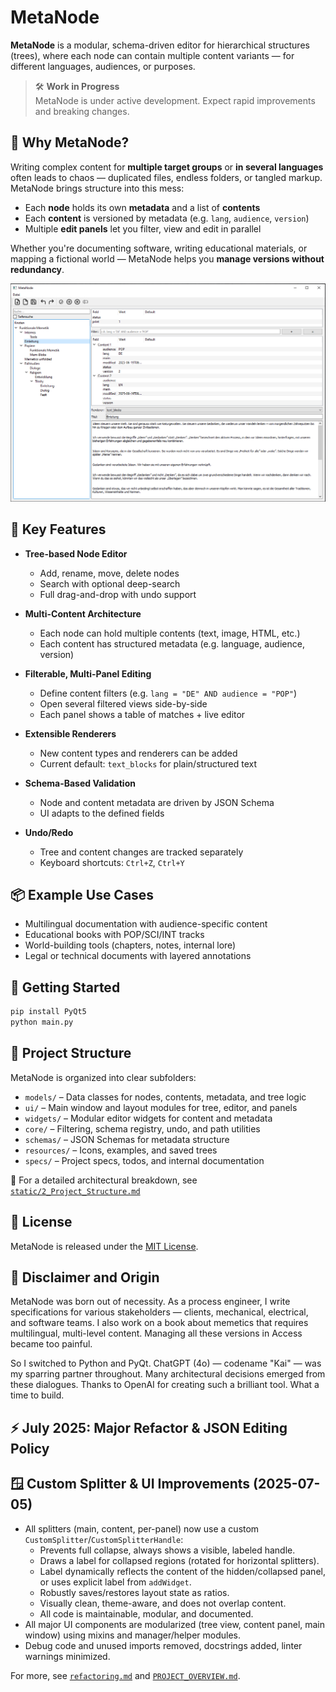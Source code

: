 # MetaNode

**MetaNode** is a modular, schema-driven editor for hierarchical structures (trees), where each node can contain multiple content variants — for different languages, audiences, or purposes.

> 🛠️ **Work in Progress**  
> MetaNode is under active development. Expect rapid improvements and breaking changes.

## 🧠 Why MetaNode?

Writing complex content for **multiple target groups** or **in several languages** often leads to chaos — duplicated files, endless folders, or tangled markup.  
MetaNode brings structure into this mess:

- Each **node** holds its own **metadata** and a list of **contents**
- Each **content** is versioned by metadata (e.g. `lang`, `audience`, `version`)
- Multiple **edit panels** let you filter, view and edit in parallel

Whether you're documenting software, writing educational materials, or mapping a fictional world — MetaNode helps you **manage versions without redundancy**.

![UI](resources/UI_20250623.PNG)

## 🔧 Key Features

- **Tree-based Node Editor**
  - Add, rename, move, delete nodes
  - Search with optional deep-search
  - Full drag-and-drop with undo support

- **Multi-Content Architecture**
  - Each node can hold multiple contents (text, image, HTML, etc.)
  - Each content has structured metadata (e.g. language, audience, version)

- **Filterable, Multi-Panel Editing**
  - Define content filters (e.g. `lang = "DE" AND audience = "POP"`)
  - Open several filtered views side-by-side
  - Each panel shows a table of matches + live editor

- **Extensible Renderers**
  - New content types and renderers can be added
  - Current default: `text_blocks` for plain/structured text

- **Schema-Based Validation**
  - Node and content metadata are driven by JSON Schema
  - UI adapts to the defined fields

- **Undo/Redo**
  - Tree and content changes are tracked separately
  - Keyboard shortcuts: `Ctrl+Z`, `Ctrl+Y`

## 📦 Example Use Cases

- Multilingual documentation with audience-specific content
- Educational books with POP/SCI/INT tracks
- World-building tools (chapters, notes, internal lore)
- Legal or technical documents with layered annotations

## 🚀 Getting Started

```bash
pip install PyQt5
python main.py
```

## 📁 Project Structure

MetaNode is organized into clear subfolders:

- `models/` – Data classes for nodes, contents, metadata, and tree logic  
- `ui/` – Main window and layout modules for tree, editor, and panels  
- `widgets/` – Modular editor widgets for content and metadata  
- `core/` – Filtering, schema registry, undo, and path utilities  
- `schemas/` – JSON Schemas for metadata structure  
- `resources/` – Icons, examples, and saved trees  
- `specs/` – Project specs, todos, and internal documentation

📄 For a detailed architectural breakdown, see [`static/2_Project_Structure.md`](static/2_Project_Structure.md)


## 📜 License

MetaNode is released under the [MIT License](LICENSE).

## 🧾 Disclaimer and Origin

MetaNode was born out of necessity. As a process engineer, I write specifications for various stakeholders — clients, mechanical, electrical, and software teams. I also work on a book about memetics that requires multilingual, multi-level content. Managing all these versions in Access became too painful.

So I switched to Python and PyQt. ChatGPT (4o) — codename "Kai" — was my sparring partner throughout. Many architectural decisions emerged from these dialogues. Thanks to OpenAI for creating such a brilliant tool. What a time to build.

## ⚡ July 2025: Major Refactor & JSON Editing Policy


## 🪟 Custom Splitter & UI Improvements (2025-07-05)

- All splitters (main, content, per-panel) now use a custom `CustomSplitter`/`CustomSplitterHandle`:
    - Prevents full collapse, always shows a visible, labeled handle.
    - Draws a label for collapsed regions (rotated for horizontal splitters).
    - Label dynamically reflects the content of the hidden/collapsed panel, or uses explicit label from `addWidget`.
    - Robustly saves/restores layout state as ratios.
    - Visually clean, theme-aware, and does not overlap content.
    - All code is maintainable, modular, and documented.
- All major UI components are modularized (tree view, content panel, main window) using mixins and manager/helper modules.
- Debug code and unused imports removed, docstrings added, linter warnings minimized.

For more, see [`refactoring.md`](refactoring.md) and [`PROJECT_OVERVIEW.md`](PROJECT_OVERVIEW.md).
